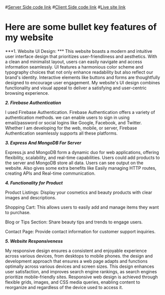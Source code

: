 #[Server Side code link](https://github.com/programming-hero-web-course-4/b8a10-brandshop-server-side-rakibul4516)
#[Client Side code link](https://github.com/programming-hero-web-course-4/b8a10-brandshop-client-side-rakibul4516)
#[Live site link](https://butico-4f68f.web.app/)

# Here are some bullet key features of my website

***1. Website UI Design: ***
This website boasts a modern and intuitive user interface design that prioritizes user-friendliness and aesthetics. With a clean and minimalist layout, users can easily navigate and access information seamlessly. UI features a harmonious color scheme and typography choices that not only enhance readability but also reflect our brand's identity. Interactive elements like buttons and forms are thoughtfully designed to encourage user engagement. My website's UI design combines functionality and visual appeal to deliver a satisfying and user-centric browsing experience. 

***2. Firebase Authentication***

I used Firebase Authentication. Firebase Authentication offers a variety of authentication methods. we can enable users to sign in using email/password or social logins like Google, Facebook, and Twitter. Whether I am developing for the web, mobile, or server, Firebase Authentication seamlessly supports all these platforms.

***3. Express And MongoDB For Server***

Express.js and MongoDB form a dynamic duo for web applications, offering flexibility, scalability, and real-time capabilities. Users could add products to the server and MongoDB store all data. Users can see output on the website. Also gives some extra benefits like Easily managing HTTP routes, creating APIs and Real-time communication.

***4. Functionality for Product***

Product Listings: Display your cosmetics and beauty products with clear images and descriptions.

Shopping Cart: This allows users to easily add and manage items they want to purchase.

Blog or Tips Section: Share beauty tips and trends to engage users.

Contact Page: Provide contact information for customer support inquiries.

***5. Website Responsiveness***

My responsive design ensures a consistent and enjoyable experience across various devices, from desktops to mobile phones. the design and development approach that ensures a web page adapts and functions optimally across various devices and screen sizes. This design enhances user satisfaction, and improves search engine rankings, as search engines prioritize mobile-friendly sites. Responsive web design is achieved through flexible grids, images, and CSS media queries, enabling content to reorganize and regardless of the device used to access it.

